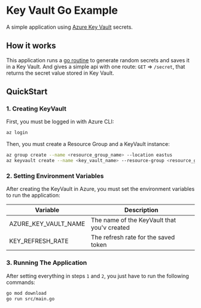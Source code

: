 # Key Vault Go Example

A simple application using [Azure Key Vault](https://azure.microsoft.com/pt-br/services/key-vault/) secrets.

## How it works

This application runs a [go routine](https://go.dev/tour/concurrency/1) to generate random secrets and saves it in a Key Vault.
And gives a simple api with one route: `GET` => `/secret`, that returns the secret value stored in Key Vault.

## QuickStart

### 1. Creating KeyVault

First, you must be logged in with Azure CLI:

```sh
az login
```

Then, you must create a Resource Group and a KeyVault instance:

```sh
az group create --name <resource_group_name> --location eastus
az keyvault create --name <key_vault_name> --resource-group <resource_group_name>
```

### 2. Setting Environment Variables

After creating the KeyVault in Azure, you must set the environment variables to run the application:

| Variable             | Description                                 |
| -------------------- | ------------------------------------------- |
| AZURE_KEY_VAULT_NAME | The name of the KeyVault that you'v created |
|   KEY_REFRESH_RATE   |     The refresh rate for the saved token    |

### 3. Running The Application

After setting everything in steps `1` and `2`, you just have to run the following commands:

```sh
go mod download
go run src/main.go
```
